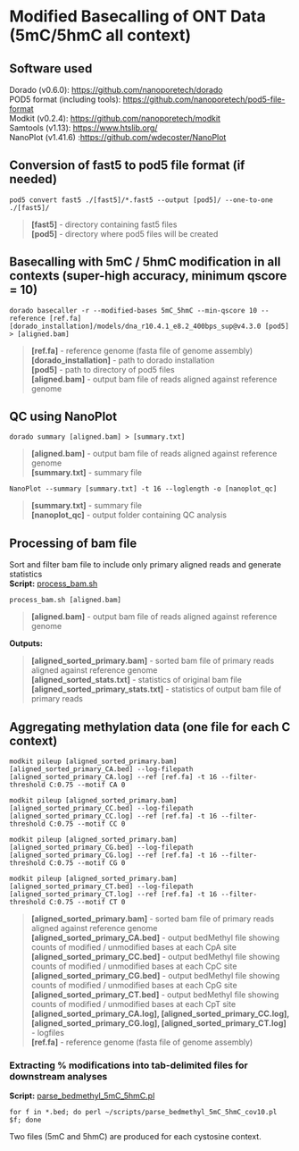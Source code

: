 # Modified Basecalling of ONT Data (5mC/5hmC all context)  
## Software used
Dorado (v0.6.0): https://github.com/nanoporetech/dorado  
POD5 format (including tools): https://github.com/nanoporetech/pod5-file-format  
Modkit (v0.2.4): https://github.com/nanoporetech/modkit  
Samtools (v1.13): https://www.htslib.org/  
NanoPlot (v1.41.6) :https://github.com/wdecoster/NanoPlot

## Conversion of fast5 to pod5 file format (if needed)
`pod5 convert fast5 ./[fast5]/*.fast5 --output [pod5]/ --one-to-one ./[fast5]/`  
> **[fast5]** - directory containing fast5 files  
> **[pod5]** - directory where pod5 files will be created

## Basecalling with 5mC / 5hmC modification in all contexts (super-high accuracy, minimum qscore = 10)
`dorado basecaller -r --modified-bases 5mC_5hmC --min-qscore 10 --reference [ref.fa] [dorado_installation]/models/dna_r10.4.1_e8.2_400bps_sup@v4.3.0 [pod5] > [aligned.bam]`  
> **[ref.fa]** - reference genome (fasta file of genome assembly)  
> **[dorado_installation]** - path to dorado installation  
> **[pod5]** - path to directory of pod5 files  
> **[aligned.bam]** - output bam file of reads aligned against reference genome  

## QC using NanoPlot
`dorado summary [aligned.bam] > [summary.txt]`  
> **[aligned.bam]** - output bam file of reads aligned against reference genome  
> **[summary.txt]** - summary file

`NanoPlot --summary [summary.txt] -t 16 --loglength -o [nanoplot_qc]`  
> **[summary.txt]** - summary file  
> **[nanoplot_qc]** - output folder containing QC analysis

## Processing of bam file
Sort and filter bam file to include only primary aligned reads and generate statistics  
**Script:** [process_bam.sh](scripts/process_bam.sh) 

`process_bam.sh [aligned.bam]`  
> **[aligned.bam]** - output bam file of reads aligned against reference genome
   
**Outputs:** 
> **[aligned_sorted_primary.bam]** - sorted bam file of primary reads aligned against reference genome  
> **[aligned_sorted_stats.txt]** - statistics of original bam file  
> **[aligned_sorted_primary_stats.txt]** - statistics of output bam file of primary reads

## Aggregating methylation data (one file for each C context)
`modkit pileup [aligned_sorted_primary.bam] [aligned_sorted_primary_CA.bed] --log-filepath [aligned_sorted_primary_CA.log] --ref [ref.fa] -t 16 --filter-threshold C:0.75 --motif CA 0`  

`modkit pileup [aligned_sorted_primary.bam] [aligned_sorted_primary_CC.bed] --log-filepath [aligned_sorted_primary_CC.log] --ref [ref.fa] -t 16 --filter-threshold C:0.75 --motif CC 0`  

`modkit pileup [aligned_sorted_primary.bam] [aligned_sorted_primary_CG.bed] --log-filepath [aligned_sorted_primary_CG.log] --ref [ref.fa] -t 16 --filter-threshold C:0.75 --motif CG 0`  

`modkit pileup [aligned_sorted_primary.bam] [aligned_sorted_primary_CT.bed] --log-filepath [aligned_sorted_primary_CT.log] --ref [ref.fa] -t 16 --filter-threshold C:0.75 --motif CT 0`  

> **[aligned_sorted_primary.bam]** - sorted bam file of primary reads aligned against reference genome  
> **[aligned_sorted_primary_CA.bed]** - output bedMethyl file showing counts of modified / unmodified bases at each CpA site
> **[aligned_sorted_primary_CC.bed]** - output bedMethyl file showing counts of modified / unmodified bases at each CpC site
> **[aligned_sorted_primary_CG.bed]** - output bedMethyl file showing counts of modified / unmodified bases at each CpG site
> **[aligned_sorted_primary_CT.bed]** - output bedMethyl file showing counts of modified / unmodified bases at each CpT site 
> **[aligned_sorted_primary_CA.log], [aligned_sorted_primary_CC.log], [aligned_sorted_primary_CG.log], [aligned_sorted_primary_CT.log]** - logfiles  
> **[ref.fa]** - reference genome (fasta file of genome assembly)  

### Extracting % modifications into tab-delimited files for downstream analyses  

**Script:** [parse_bedmethyl_5mC_5hmC.pl](scripts/parse_bedmethyl_5mC_5hmC.pl)  

`for f in *.bed; do perl ~/scripts/parse_bedmethyl_5mC_5hmC_cov10.pl $f; done`  

Two files (5mC and 5hmC) are produced for each cystosine context. 
